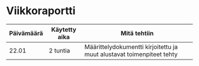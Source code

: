 # Viikkoraportti

| Päivämäärä | Käytetty aika | Mitä tehtiin                                                          |
| ---------- | ------------- | --------------------------------------------------------------------- |
| 22.01      | 2 tuntia      | Määrittelydokumentti kirjoitettu ja muut alustavat toimenpiteet tehty |
